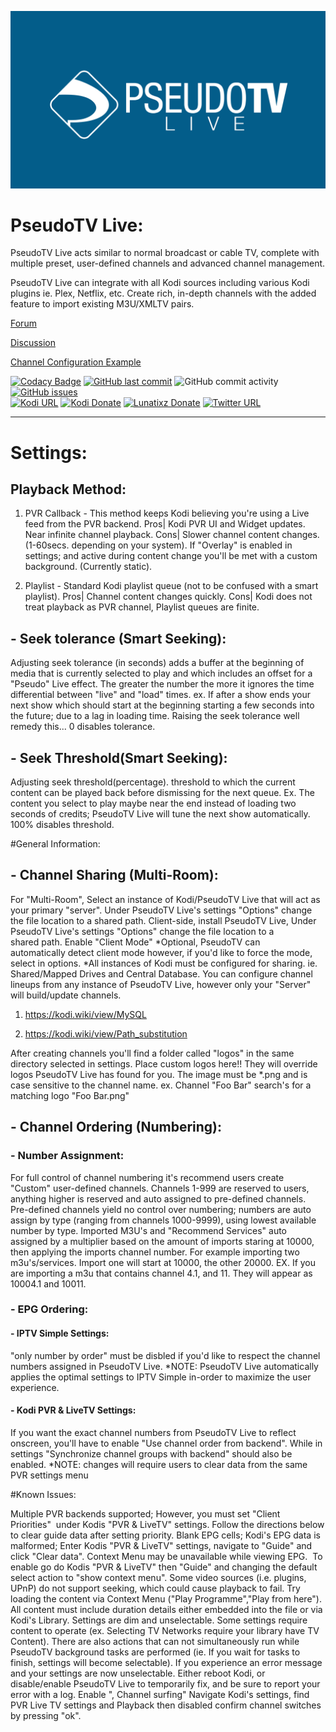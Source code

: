 ![](https://raw.githubusercontent.com/PseudoTV/PseudoTV_Artwork/master/PseudoTV%20Live/Flat/PTVL%20-%20Metro%20-%20Fanart%20(1).png)

# PseudoTV Live:

PseudoTV Live acts similar to normal broadcast or cable TV, complete with multiple preset, user-defined channels and advanced channel management.

PseudoTV Live can integrate with all Kodi sources including various Kodi plugins ie. Plex, Netflix, etc.
Create rich, in-depth channels with the added feature to import existing M3U/XMLTV pairs.

[Forum](https://forum.kodi.tv/showthread.php?tid=355549)

[Discussion](https://forum.kodi.tv/showthread.php?tid=346803)

[Channel Configuration Example](https://rawhttps://github.com/PseudoTV/PseudoTV_Live/raw/master/plugin.video.pseudotv.live/channels.json.githubusercontent.com/PseudoTV/PseudoTV_Live/master/channels.json)

[![Codacy Badge](https://img.shields.io/codacy/grade/efcc007bd689449f8cf89569ac6a311b.svg?style=flat-square)](https://www.codacy.com/app/PseudoTV/PseudoTV_Live/dashboard)
[![GitHub last commit](https://img.shields.io/github/last-commit/PseudoTV/PseudoTV_Live.svg?style=flat-square)](https://github.com/PseudoTV/PseudoTV_Live/commits/master)
![GitHub commit activity](https://img.shields.io/github/commit-activity/m/PseudoTV/PseudoTV_Live.svg?color=red&style=flat-square)
[![GitHub issues](https://img.shields.io/github/issues/PseudoTV/PseudoTV_Live.svg?style=flat-square)](https://github.com/PseudoTV/PseudoTV_Live/issues)  
[![Kodi URL](https://img.shields.io/badge/Supports-Kodi%2019-blue.svg?style=flat-square)](https://kodi.tv/download)
[![Kodi Donate](https://img.shields.io/badge/Donate-Kodi-blue.svg?style=flat-square)](https://kodi.tv/contribute/donate)
[![Lunatixz Donate](https://img.shields.io/badge/Coffee-Lunatixz-blue.svg?style=flat-square)](https://www.buymeacoffee.com/Lunatixz)
[![Twitter URL](https://img.shields.io/twitter/follow/PseudoTV_Live.svg?color=blue&label=%40PseudoTV_Live&style=flat-square)](https://twitter.com/PseudoTV_Live) 

------------

# Settings:

## Playback Method: 

1. PVR Callback - This method keeps Kodi believing you're using a Live feed from the PVR backend. Pros| Kodi PVR UI and Widget updates. Near infinite channel playback. Cons| Slower channel content changes. (1-60secs. depending on your system). If "Overlay" is enabled in settings; and active during content change you'll be met with a custom background. (Currently static).

1. Playlist - Standard Kodi playlist queue (not to be confused with a smart playlist). Pros| Channel content changes quickly. Cons| Kodi does not treat playback as PVR channel, Playlist queues are finite.

## - Seek tolerance (Smart Seeking):

Adjusting seek tolerance (in seconds) adds a buffer at the beginning of media that is currently selected to play and which includes an offset for a "Pseudo" Live effect. The greater the number the more it ignores the time differential between "live" and "load" times.
ex. If after a show ends your next show which should start at the beginning starting a few seconds into the future; due to a lag in loading time. Raising the seek tolerance well remedy this... 0 disables tolerance.

## - Seek Threshold(Smart Seeking):

Adjusting seek threshold(percentage). threshold to which the current content can be played back before dismissing for the next queue. Ex. The content you select to play maybe near the end instead of loading two seconds of credits; PseudoTV Live will tune the next show automatically. 100% disables threshold.


#General Information:

## - Channel Sharing (Multi-Room):

For "Multi-Room", Select an instance of Kodi/PseudoTV Live that will act as your primary "server". Under PseudoTV Live's settings "Options" change the file location to a shared path. Client-side, install PseudoTV Live, Under PseudoTV Live's settings "Options" change the file location to a shared path. Enable "Client Mode" *Optional, PseudoTV can automatically detect client mode however, if you'd like to force the mode, select in options. *All instances of Kodi must be configured for sharing. ie. Shared/Mapped Drives and Central Database. You can configure channel lineups from any instance of PseudoTV Live, however only your "Server" will build/update channels. 

1. https://kodi.wiki/view/MySQL 

1. https://kodi.wiki/view/Path_substitution 

After creating channels you'll find a folder called "logos" in the same directory selected in settings. Place custom logos here!! They will override logos PseudoTV Live has found for you. The image must be *.png and is case sensitive to the channel name. ex. Channel "Foo Bar" search's for a matching logo "Foo Bar.png"

## - Channel Ordering (Numbering):

### - Number Assignment:

For full control of channel numbering it's recommend users create "Custom" user-defined channels. Channels 1-999 are reserved to users, anything higher is reserved and auto assigned to pre-defined channels.
Pre-defined channels yield no control over numbering; numbers are auto assign by type (ranging from channels 1000-9999), using lowest available number by type.
Imported M3U's and "Recommend Services" auto assigned by a multiplier based on the amount of imports staring at 10000, then applying the imports channel number. For example importing two m3u's/services. Import one will start at 10000, the other 20000. EX. If you are importing a m3u that contains channel 4.1, and 11. They will appear as 10004.1 and 10011.

### - EPG Ordering:

#### - IPTV Simple Settings:

"only number by order" must be disbled if you'd like to respect the channel numbers assigned in PseudoTV Live.
*NOTE: PseudoTV Live automatically applies the optimal settings to IPTV Simple in-order to maximize the user experience.

#### - Kodi PVR & LiveTV Settings:
If you want the exact channel numbers from PseudoTV Live to reflect onscreen, you'll have to enable "Use channel order from backend". While in settings "Synchronize channel groups with backend" should also be enabled.
*NOTE: changes will require users to clear data from the same PVR settings menu


#Known Issues:

Multiple PVR backends supported; However, you must set "Client Priorities"  under Kodis "PVR & LiveTV" settings. Follow the directions below to clear guide data after setting priority.
Blank EPG cells; Kodi's EPG data is malformed; Enter Kodis "PVR & LiveTV" settings, navigate to "Guide" and click "Clear data".
Context Menu may be unavailable while viewing EPG.  To enable go do Kodis "PVR & LiveTV" then "Guide" and changing the default select action to "show context menu".
Some video sources (i.e. plugins, UPnP) do not support seeking, which could cause playback to fail. Try loading the content via Context Menu ("Play Programme","Play from here").
All content must include duration details either embedded into the file or via Kodi's Library.
Settings are dim and unselectable. Some settings require content to operate (ex. Selecting TV Networks require your library have TV Content). There are also actions that can not simultaneously run while PseudoTV background tasks are performed (ie. If you wait for tasks to finish, settings will become selectable). If you experience an error message and your settings are now unselectable. Either reboot Kodi, or disable/enable PseudoTV Live to temporarily fix, and be sure to report your error with a log.
Enable ", Channel surfing" Navigate Kodi's settings, find PVR Live TV settings and Playback then disabled confirm channel switches by pressing "ok".
